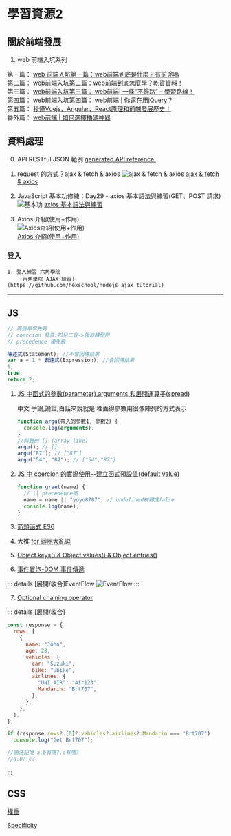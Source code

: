 # 學習資源2
<!-- resource -->

## 關於前端發展

1. web 前端入坑系列
<p>
  第一篇：&nbsp;<a
    href="https://mp.weixin.qq.com/s?__biz=MzI5ODM3MjcxNQ==&amp;mid=2247483703&amp;idx=1&amp;sn=173038906c6c86346fc14670af7cfb27&amp;scene=21#wechat_redirect"
    >web 前端入坑第一篇：web前端到底是什麼？有前途嗎</a
  ><br />第二篇：&nbsp;<a
    href="https://mp.weixin.qq.com/s?__biz=MzI5ODM3MjcxNQ==&amp;mid=2247483840&amp;idx=2&amp;sn=0ff8bb94c24f0fd4bb9a044a9ff9251d&amp;scene=21#wechat_redirect"
    >web前端入坑第二篇：web前端到底怎麼學？乾貨資料！</a
  ><br />第三篇：&nbsp;<a
    href="https://mp.weixin.qq.com/s?__biz=MzI5ODM3MjcxNQ==&amp;mid=2247483750&amp;idx=1&amp;sn=5dbb5b0e57ca0a1625a2e62b6f4eaf32&amp;scene=21#wechat_redirect"
    >web前端入坑第三篇：&nbsp;</a
  ><a
    href="https://mp.weixin.qq.com/s?__biz=MzI5ODM3MjcxNQ==&amp;mid=2247483840&amp;idx=2&amp;sn=0ff8bb94c24f0fd4bb9a044a9ff9251d&amp;scene=21#wechat_redirect"
    >web前端| 一條“不歸路” – 學習路線！</a><br />第四篇：&nbsp;<a
    href="https://mp.weixin.qq.com/s?__biz=MzI5ODM3MjcxNQ==&amp;mid=2247483750&amp;idx=1&amp;sn=5dbb5b0e57ca0a1625a2e62b6f4eaf32&amp;scene=21#wechat_redirect"
    >web前端入坑第四篇：&nbsp;</a
  ><a
    href="https://mp.weixin.qq.com/s?__biz=MzI5ODM3MjcxNQ==&amp;mid=2247483840&amp;idx=2&amp;sn=0ff8bb94c24f0fd4bb9a044a9ff9251d&amp;scene=21#wechat_redirect"
  >web前端 | 你還在用jQuery？</a><br />第五篇：&nbsp;<a
    href="https://mp.weixin.qq.com/s?__biz=MzI5ODM3MjcxNQ==&amp;mid=2247483943&amp;idx=1&amp;sn=d2b019ae41d8bd63d42f5abd0df64173&amp;chksm=eca79923dbd01035b4038e8c513075ed5dcf201659cfca291125f45b4491fa96cf8b6f023a50&amp;scene=21#wechat_redirect"
    >秒懂Vuejs、Angular、React原理和前端發展歷史</a
  ><a
    href="https://mp.weixin.qq.com/s?__biz=MzI5ODM3MjcxNQ==&amp;mid=2247483943&amp;idx=1&amp;sn=d2b019ae41d8bd63d42f5abd0df64173&amp;chksm=eca79923dbd01035b4038e8c513075ed5dcf201659cfca291125f45b4491fa96cf8b6f023a50&amp;scene=21#wechat_redirect"
    >！</a
  ><br />番外篇：&nbsp;<a
    href="https://mp.weixin.qq.com/s?__biz=MzI5ODM3MjcxNQ==&amp;mid=2247483777&amp;idx=1&amp;sn=b958ee69a06bd5b775623e0cb23a526c&amp;scene=21#wechat_redirect"
    >web前端&nbsp;|&nbsp;如何選擇擼碼神器</a
  >
</p>

## 資料處理

0. API RESTful JSON 範例
   [generated API reference.](https://course-ec-api.hexschool.io/document?javascript#frontend-login)

1. request 的方式？ajax & fetch & axios
   ![ajax & fetch & axios](https://i.imgur.com/47fsWV8.png)
   [ajax & fetch & axios](https://ithelp.ithome.com.tw/articles/10244631)
2. JavaScript 基本功修練：Day29 - axios 基本語法與練習(GET、POST 請求)
   ![基本功](https://i.imgur.com/w1INAgp.png)
   [axios 基本語法與練習](https://ithelp.ithome.com.tw/articles/10253259)

3. Axios 介紹(使用+作用)<br>
   ![Axios介紹(使用+作用)](https://i.imgur.com/LrF5Lrd.png)<br>
   [Axios 介紹(使用+作用)](https://www.cnblogs.com/yuanjili666/articles/11299759.html)

### 登入

    1. 登入練習 六角學院
        [六角學院 AJAX 練習](https://github.com/hexschool/nodejs_ajax_tutorial)

---

## JS

```js
// 兩個單字先背
// coercion 發音:扣兒二宣->強迫轉型別
// precedence 優先級

陳述式(Statement); //不會回傳結果
var a = 1 * 表達式(Expression); //會回傳結果
1;
true;
return 2;
```

1.  [JS 中函式的參數(parameter),arguments 和展開運算子(spread)](https://pjchender.blogspot.com/2016/04/javascriptparameterargumentsspread.html)

    中文 爭論,論證;白話來說就是 裡面得參數用很像陣列的方式表示

    ```js
    function argu(帶入的參數1, 參數2) {
      console.log(arguments);
    }
    //斜體的 [] (array-like)
    argu(); // []
    argu("87"); // ["87"]
    argu("54", "87"); // ["54","87"]
    ```

2.  [JS 中 coercion 的實際使用--建立函式預設值(default value)](https://pjchender.blogspot.com/2016/01/javascriptcoercion-default-value.html)

    ```js
    function greet(name) {
      // || precedence高
      name = name || "yoyo8787"; // undefined被轉成false
      console.log(name);
    }
    ```

3.  [箭頭函式 ES6](https://developer.mozilla.org/zh-TW/docs/Web/JavaScript/Reference/Functions/Arrow_functions)

4.  大推 [for 迴圈大亂逗](https://www.gushiciku.cn/pl/ghps/zh-tw)

5.  [Object.keys() & Object.values() & Object.entries()](https://titangene.github.io/article/javascript-object-keys-values-entries.html)

6.  [事件冒泡-DOM 事件傳遞](https://blog.techbridge.cc/2017/07/15/javascript-event-propagation/)

::: details [展開/收合]EventFlow
![EventFlow](https://i.imgur.com/W25OoWR.png)
:::

7. [Optional chaining operator](https://ithelp.ithome.com.tw/articles/10230756)

::: details [展開/收合]

```js
const response = {
  rows: [
    {
      name: "John",
      age: 28,
      vehicles: {
        car: "Suzuki",
        bike: "Ubike",
        airlines: {
          "UNI AIR": "Air123",
          Mandarin: "Brt707",
        },
      },
    },
  ],
};

if (response.rows?.[0]?.vehicles?.airlines?.Mandarin === "Brt707")
  console.log("Get Brt707");

//語法記憶 a.b有嗎?.c有嗎?
//a.b?.c?
```

:::

## CSS

[權重](https://ithelp.ithome.com.tw/articles/10196454)

[Specificity](https://ithelp.ithome.com.tw/articles/10240444)
